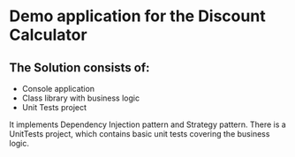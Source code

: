 # Demo application for the Discount Calculator

## The Solution consists of:

- Console application
- Class library with business logic
- Unit Tests project

It implements Dependency Injection pattern and Strategy pattern.
There is a UnitTests project, which contains basic unit tests covering the business logic.
